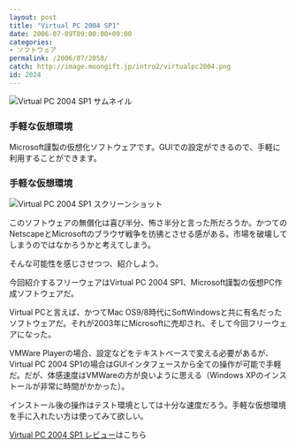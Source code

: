 ```yaml
---
layout: post
title: "Virtual PC 2004 SP1"
date: 2006-07-09T09:00:00+09:00
categories:
- ソフトウェア
permalink: /2006/07/2058/
catch: http://image.moongift.jp/intro2/virtualpc2004.png
id: 2024
---
```

 ![Virtual PC 2004 SP1 サムネイル](http://image.moongift.jp/intro2/virtualpc2004.t.png "Virtual PC 2004 SP1 サムネイル")
  

### 手軽な仮想環境
  
Microsoft謹製の仮想化ソフトウェアです。GUIでの設定ができるので、手軽に利用することができます。  
<!--more-->  

### 手軽な仮想環境
  

![Virtual PC 2004 SP1 スクリーンショット](http://image.moongift.jp/intro2/virtualpc2004.png "Virtual PC 2004 SP1 スクリーンショット")

  

このソフトウェアの無償化は喜び半分、怖さ半分と言った所だろうか。かつてのNetscapeとMicrosoftのブラウザ戦争を彷彿とさせる感がある。市場を破壊してしまうのではなかろうかと考えてしまう。

  

そんな可能性を感じさせつつ、紹介しよう。

  

今回紹介するフリーウェアはVirtual PC 2004 SP1、Microsoft謹製の仮想PC作成ソフトウェアだ。

  

Virtual PCと言えば、かつてMac OS9/8時代にSoftWindowsと共に有名だったソフトウェアだ。それが2003年にMicrosoftに売却され、そして今回フリーウェアになった。

  

VMWare Playerの場合、設定などをテキストベースで変える必要があるが、Virtual PC 2004 SP1の場合はGUIインタフェースから全ての操作が可能で手軽だ。だが、体感速度はVMWareの方が良いように思える（Windows XPのインストールが非常に時間がかかった）。

  

インストール後の操作はテスト環境としては十分な速度だろう。手軽な仮想環境を手に入れたい方は使ってみて欲しい。

  

[Virtual PC 2004 SP1 レビュー](http://fw.moongift.jp/review/i-2059.html)はこちら

